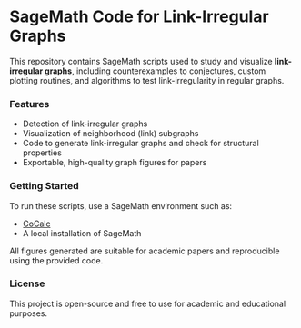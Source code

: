 # SageMath Code for Link-Irregular Graphs

This repository contains SageMath scripts used to study and visualize **link-irregular graphs**, including counterexamples to conjectures, custom plotting routines, and algorithms to test link-irregularity in regular graphs.

### Features
- Detection of link-irregular graphs
- Visualization of neighborhood (link) subgraphs
- Code to generate link-irregular graphs and check for structural properties
- Exportable, high-quality graph figures for papers

### Getting Started
To run these scripts, use a SageMath environment such as:
- [CoCalc](https://cocalc.com/)
- A local installation of SageMath

All figures generated are suitable for academic papers and reproducible using the provided code.

### License
This project is open-source and free to use for academic and educational purposes.
